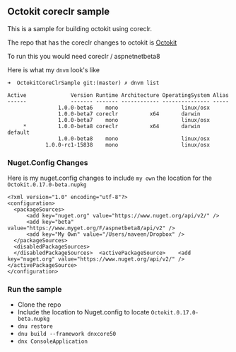 ## Octokit coreclr sample

This is a sample for building octokit using coreclr.

The repo that has the coreclr changes to octokit is [Octokit](https://github.com/naveensrinivasan/octokit.net/tree/core-clr)

To run this you would need coreclr / aspnetnetbeta8

Here is what my `dnvm` look's like

```
➜  OctokitCoreClrSample git:(master) ✗ dnvm list

Active              Version Runtime Architecture OperatingSystem Alias
------              ------- ------- ------------ --------------- -----
                1.0.0-beta6    mono                    linux/osx 
                1.0.0-beta7 coreclr          x64       darwin 
                1.0.0-beta7    mono                    linux/osx 
     *          1.0.0-beta8 coreclr          x64       darwin   default
                1.0.0-beta8    mono                    linux/osx 
            1.0.0-rc1-15838    mono                    linux/osx 
```

### Nuget.Config Changes
Here is my nuget.config changes to include `my own` the location for the `Octokit.0.17.0-beta.nupkg`

```
<?xml version="1.0" encoding="utf-8"?>
<configuration>
  <packageSources>
      <add key="nuget.org" value="https://www.nuget.org/api/v2/" />
      <add key="beta" value="https://www.myget.org/F/aspnetbeta8/api/v2" />
      <add key="My Own" value="/Users/naveen/Dropbox" />
  </packageSources>
  <disabledPackageSources>
  </disabledPackageSources>  <activePackageSource>    <add key="nuget.org" value="https://www.nuget.org/api/v2/" />  </activePackageSource>
</configuration>
```

### Run the sample

* Clone the repo
* Include the location to Nuget.config to locate `Octokit.0.17.0-beta.nupkg`
* `dnu restore`
* `dnu build --framework dnxcore50`
* `dnx ConsoleApplication`
